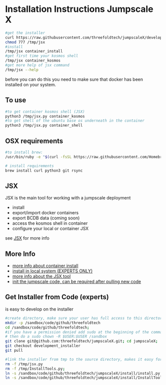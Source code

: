 # Installation Instructions Jumpscale X


```bash
#get the installer
curl https://raw.githubusercontent.com/threefoldtech/jumpscaleX/development_installer/install/jsx.py?$RANDOM > /tmp/jsx
chmod 777 /tmp/jsx
#install
/tmp/jsx container_install
#get first time your kosmos shell
/tmp/jsx container_kosmos
#get more help of jsx command
/tmp/jsx --help
```

before you can do this you need to make sure that docker has been installed on your system.

## To use

```bash
#to get container kosmos shell (JSX)
python3 /tmp/jsx.py container_kosmos
#to get shell of the ubuntu base os underneath in the container
python3 /tmp/jsx.py container_shell
``` 

## OSX requirements

```bash
#to install brew:
/usr/bin/ruby -e "$(curl -fsSL https://raw.githubusercontent.com/Homebrew/install/master/install)"

# install requirements
brew install curl python3 git rsync
```

## JSX

JSX is the main tool for working with a jumpscale deployment

- install
- export/import docker containers
- export BCDB data (coming soon)
- access the kosmos shell in container
- configure your local or container JSX

see [JSX](jsx.md) for more info

## More Info

- [more info about container install](install_docker.md)
- [install in local system (EXPERTS ONLY)](install_insystem.md)
- [more info about the JSX tool](jsx.md)
- [init the jumpscale code, can be required after pulling new code](generation.md)

## Get Installer from Code (experts)

is easy to develop on the installer

```bash
#create directory, make sure your user has full access to this director (can be a manual step)
mkdir -p /sandbox/code/github/threefoldtech
cd /sandbox/code/github/threefoldtech;
#if you have a permission denied add sudo at the beginning of the command
# then do a sudo chown -R $USER:$USER /sandbox
git clone git@github.com:threefoldtech/jumpscaleX.git; cd jumpscaleX;
git checkout development_installer
git pull

#link the installer from tmp to the source directory, makes it easy for the rest of this tutorial
rm -f /tmp/jsx.py
rm -f /tmp/InstallTools.py;
ln -s /sandbox/code/github/threefoldtech/jumpscaleX/install/install.py /tmp/jsx.py;
ln -s /sandbox/code/github/threefoldtech/jumpscaleX/install/InstallTools.py /tmp/InstallTools.py
```
